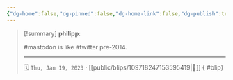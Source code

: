 ```yaml
---
{"dg-home":false,"dg-pinned":false,"dg-home-link":false,"dg-publish":true,"type":"blip","disabled rules":["yaml-title","yaml-title-alias","file-name-heading"],"title":"philipp on mastodon @ 2023-01-19","created-date":"2023-01-19T22:33:09","id":109718247153595420,"updated-date":"2025-05-02T08:50:43","dg-path":"blips/109718247153595419.md","permalink":"/blips/109718247153595419/","dgPassFrontmatter":true,"created":"2023-01-19T22:33:09","updated":"2025-05-02T08:50:43"}
---
```


> [!summary] **philipp**:
>
> #mastodon is like #twitter pre-2014.
> - - -
>
> 🗓️ `Thu, Jan 19, 2023` · [[public/blips/109718247153595419\|🔗]]
{ #blip}


